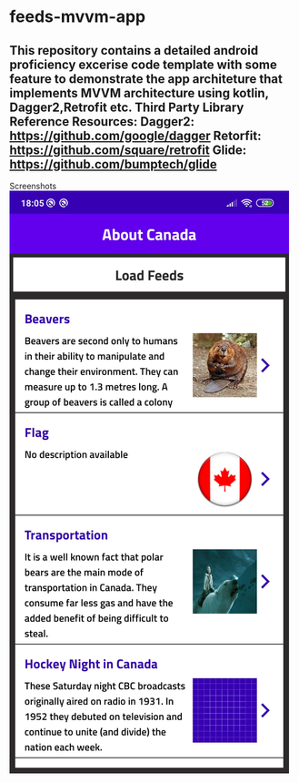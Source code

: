 # feeds-mvvm-app
This repository contains a detailed android proficiency excerise code template with some feature to demonstrate the
app architeture that implements MVVM architecture using kotlin, Dagger2,Retrofit etc.
Third Party Library Reference Resources:
    Dagger2: https://github.com/google/dagger
    Retorfit: https://github.com/square/retrofit
    Glide: https://github.com/bumptech/glide
-------------------------------------------------------------------------------------------------------------------------------
Screenshots
<img src="https://github.com/rohit-anvekar/feeds-mvvm-app/blob/master/screenshots/Screenshot_2020-07-16-18-05-43-418_com.clean.app.jpg"/>